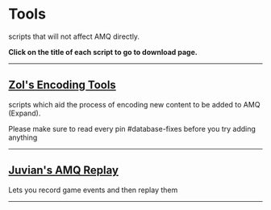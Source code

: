 # **Tools**

scripts that will not affect AMQ directly.

**Click on the title of each script to go to download page.**

---

## [Zol's Encoding Tools](https://github.com/amq-script-project/AMQ-Scripts/tree/master/encoding)

scripts which aid the process of encoding new content to be added to AMQ (Expand).

Please make sure to read every pin #database-fixes before you try adding anything

---

## [Juvian's AMQ Replay](https://github.com/amq-script-project/AMQ-Scripts/blob/master/gameplay/amqReplay.user.js)

Lets you record game events and then replay them

---
